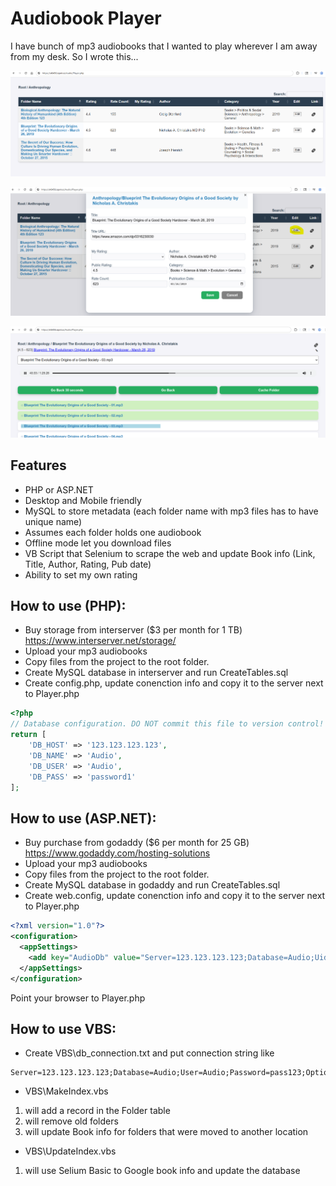 # Audiobook Player

I have bunch of mp3 audiobooks that I wanted to play wherever I am away from my desk.  So I wrote this...

![](img/folders.png)

![](img/props.png)

![](img/play.png)

## Features
- PHP or ASP.NET
- Desktop and Mobile friendly
- MySQL to store metadata (each folder name with mp3 files has to have unique name)
- Assumes each folder holds one audiobook
- Offline mode let you download files
- VB Script that Selenium  to scrape the web and update Book info (Link, Title, Author, Rating, Pub date)
- Ability to set my own rating

## How to use (PHP):
- Buy storage from interserver ($3 per month for 1 TB) https://www.interserver.net/storage/
- Upload your mp3 audiobooks
- Copy files from the project to the root folder.
- Create MySQL database in interserver and run CreateTables.sql
- Create config.php, update conenction info and copy it to the server next to Player.php

```PHP
<?php
// Database configuration. DO NOT commit this file to version control!
return [
    'DB_HOST' => '123.123.123.123',
    'DB_NAME' => 'Audio',
    'DB_USER' => 'Audio',
    'DB_PASS' => 'password1'
];
```

## How to use (ASP.NET):
- Buy purchase from godaddy ($6 per month for 25 GB) https://www.godaddy.com/hosting-solutions
- Upload your mp3 audiobooks
- Copy files from the project to the root folder.
- Create MySQL database in godaddy and run CreateTables.sql
- Create web.config, update conenction info and copy it to the server next to Player.php

```XML
<?xml version="1.0"?>
<configuration>
  <appSettings>
    <add key="AudioDb" value="Server=123.123.123.123;Database=Audio;Uid=Audio;Pwd=pass1;" />
  </appSettings>  
</configuration>
```

Point your browser to Player.php

## How to use VBS:
- Create VBS\db_connection.txt and put connection string like

```
Server=123.123.123.123;Database=Audio;User=Audio;Password=pass123;Option=3;
```

- VBS\MakeIndex.vbs 
1. will add a record in the Folder table
2. will remove old folders
3. will update Book info for folders that were moved to another location

- VBS\UpdateIndex.vbs
1. will use Selium Basic to Google book info and update the database
